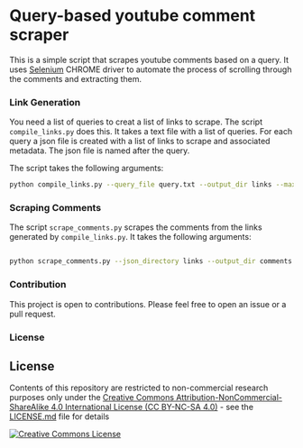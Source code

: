 # Query-based youtube comment scraper

This is a simple script that scrapes youtube comments based on a query. It uses [Selenium]() CHROME driver to automate the process of scrolling through the comments and extracting them.


### Link Generation 
You need a list of queries to creat a list of links to scrape. The script `compile_links.py` does this. It takes a text file with a list of queries. For each query a json file is created with a list of links to scrape and associated metadata. The json file is named after the query.

The script takes the following arguments:
```bash
python compile_links.py --query_file query.txt --output_dir links --max_scroll 3 --number_of_videos 10
```

### Scraping Comments
The script `scrape_comments.py` scrapes the comments from the links generated by `compile_links.py`. It takes the following arguments:
```bash

python scrape_comments.py --json_directory links --output_dir comments --max_comments 1000 --max_scroll 3
```

### Contribution 
This project is open to contributions. Please feel free to open an issue or a pull request.

### License
## License

Contents of this repository are restricted to non-commercial research purposes only under the [Creative Commons Attribution-NonCommercial-ShareAlike 4.0 International License (CC BY-NC-SA 4.0)](https://creativecommons.org/licenses/by-nc-sa/4.0/)  - see the [LICENSE.md](LICENSE.md) file for details

<a rel="license" href="http://creativecommons.org/licenses/by-nc-sa/4.0/"><img alt="Creative Commons License" style="border-width:0" src="https://i.creativecommons.org/l/by-nc-sa/4.0/88x31.png" /></a>
